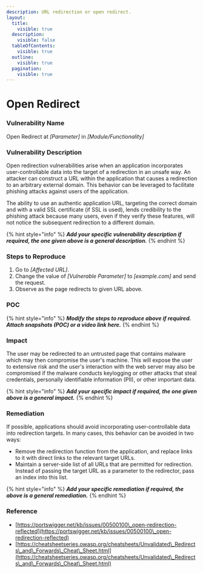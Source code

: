 ```yaml
---
description: URL redirection or open redirect.
layout:
  title:
    visible: true
  description:
    visible: false
  tableOfContents:
    visible: true
  outline:
    visible: true
  pagination:
    visible: true
---
```


# Open Redirect

### **Vulnerability Name**

Open Redirect at _\[Parameter]_ in _\[Module/Functionality]_

### **Vulnerability Description**

Open redirection vulnerabilities arise when an application incorporates user-controllable data into the target of a redirection in an unsafe way. An attacker can construct a URL within the application that causes a redirection to an arbitrary external domain. This behavior can be leveraged to facilitate phishing attacks against users of the application.&#x20;

The ability to use an authentic application URL, targeting the correct domain and with a valid SSL certificate (if SSL is used), lends credibility to the phishing attack because many users, even if they verify these features, will not notice the subsequent redirection to a different domain.

{% hint style="info" %}
_**Add your specific vulnerability description if required, the one given above is a general description.**_
{% endhint %}

### Steps to Reproduce

1. Go to _\[Affected URL]_.
2. Change the value of _\[Vulnerable Parameter]_ to _\[example.com]_ and send the request.
3. Observe as the page redirects to given URL above.

### **POC**

{% hint style="info" %}
_**Modify the steps to reproduce above if required. Attach snapshots (POC) or a video link here.**_
{% endhint %}

### **Impact**

The user may be redirected to an untrusted page that contains malware which may then compromise the user's machine. This will expose the user to extensive risk and the user's interaction with the web server may also be compromised if the malware conducts keylogging or other attacks that steal credentials, personally identifiable information (PII), or other important data.

{% hint style="info" %}
_**Add your specific impact if required, the one given above is a general impact.**_
{% endhint %}

### **Remediation**

If possible, applications should avoid incorporating user-controllable data into redirection targets. In many cases, this behavior can be avoided in two ways:

* Remove the redirection function from the application, and replace links to it with direct links to the relevant target URLs.
* Maintain a server-side list of all URLs that are permitted for redirection. Instead of passing the target URL as a parameter to the redirector, pass an index into this list.

{% hint style="info" %}
_**Add your specific remediation if required, the above is a general remediation.**_
{% endhint %}

### Reference

* [https://portswigger.net/kb/issues/00500100\_open-redirection-reflected](https://portswigger.net/kb/issues/00500100\_open-redirection-reflected)
* [https://cheatsheetseries.owasp.org/cheatsheets/Unvalidated\_Redirects\_and\_Forwards\_Cheat\_Sheet.html](https://cheatsheetseries.owasp.org/cheatsheets/Unvalidated\_Redirects\_and\_Forwards\_Cheat\_Sheet.html)


